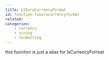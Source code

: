 ```yaml
---
title: LSEuroCurrencyFormat
id: function-lseurocurrencyformat
related:
categories:
    - currency
    - string
    - formatting
---
```


this funciton is just a alias for lsCurrencyFormat